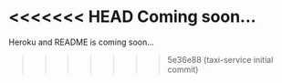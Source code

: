 <<<<<<< HEAD
Coming soon...
=======
Heroku and README is coming soon...
>>>>>>> 5e36e88 (taxi-service initial commit)
